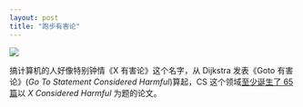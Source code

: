 ```yaml
---
layout: post
title: "跑步有害论"
---
```



![](http://ww2.sinaimg.cn/mw690/534218ffjw1e67bz5q6eej20z00cyq5r.jpg)



搞计算机的人好像特别钟情《X 有害论》这个名字，从 Dijkstra 发表《Goto 有害论》(*Go To Statement Considered Harmful*)算起，CS 这个领域[至少诞生了 65 篇](http://en.wikipedia.org/wiki/Considered_harmful)以 *X Considered Harmful* 为题的论文。

